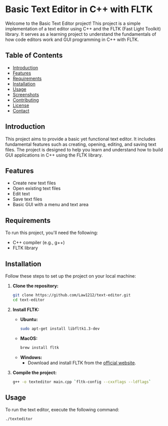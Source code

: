 # Basic Text Editor in C++ with FLTK

Welcome to the Basic Text Editor project! This project is a simple implementation of a text editor using C++ and the FLTK (Fast Light Toolkit) library. It serves as a learning project to understand the fundamentals of how code editors work and GUI programming in C++ with FLTK.

## Table of Contents
- [Introduction](#introduction)
- [Features](#features)
- [Requirements](#requirements)
- [Installation](#installation)
- [Usage](#usage)
- [Screenshots](#screenshots)
- [Contributing](#contributing)
- [License](#license)
- [Contact](#contact)

## Introduction

This project aims to provide a basic yet functional text editor. It includes fundamental features such as creating, opening, editing, and saving text files. The project is designed to help you learn and understand how to build GUI applications in C++ using the FLTK library.

## Features

- Create new text files
- Open existing text files
- Edit text
- Save text files
- Basic GUI with a menu and text area

## Requirements

To run this project, you'll need the following:

- C++ compiler (e.g., g++)
- FLTK library

## Installation

Follow these steps to set up the project on your local machine:

1. **Clone the repository:**
    ```sh
    git clone https://github.com/Law1212/text-editor.git
    cd text-editor
    ```

2. **Install FLTK:**
    - **Ubuntu:**
        ```sh
        sudo apt-get install libfltk1.3-dev
        ```
    - **MacOS:**
        ```sh
        brew install fltk
        ```
    - **Windows:**
        - Download and install FLTK from the [official website](https://www.fltk.org/).

3. **Compile the project:**
    ```sh
    g++ -o texteditor main.cpp `fltk-config --cxxflags --ldflags`
    ```

## Usage

To run the text editor, execute the following command:

```sh
./texteditor
